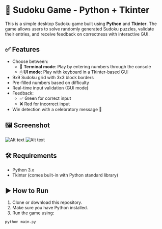 # 🧩 Sudoku Game - Python + Tkinter

This is a simple desktop Sudoku game built using **Python** and **Tkinter**. The game allows users to solve randomly generated Sudoku puzzles, validate their entries, and receive feedback on correctness with interactive GUI.

## ✅ Features

- Choose between:
  - 🧮 **Terminal mode**: Play by entering numbers through the console
  - 🖱 **UI mode**: Play with keyboard in a Tkinter-based GUI
- 9x9 Sudoku grid with 3x3 block borders
- Pre-filled numbers based on difficulty
- Real-time input validation (GUI mode)
- Feedback:
  - ✅ Green for correct input
  - ❌ Red for incorrect input
- Win detection with a celebratory message 🎉

## 🖼️ Screenshot
![Alt text]("screenshots/main_menu.png")
![Alt text]("screenshots/gameplay.png")

## 🛠 Requirements

- Python 3.x
- Tkinter (comes built-in with Python standard library)

## ▶️ How to Run

1. Clone or download this repository.
2. Make sure you have Python installed.
3. Run the game using:

```bash
python main.py
